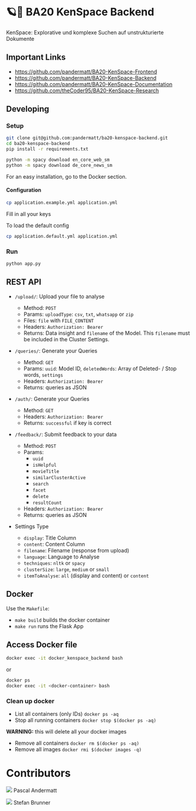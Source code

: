 # 🪐🐍 BA20 KenSpace Backend
KenSpace: Explorative und komplexe Suchen auf unstrukturierte Dokumente

## Important Links

- https://github.com/pandermatt/BA20-KenSpace-Frontend
- https://github.com/pandermatt/BA20-KenSpace-Backend
- https://github.com/pandermatt/BA20-KenSpace-Documentation
- https://github.com/theCoder95/BA20-KenSpace-Research

## Developing

### Setup

```bash
git clone git@github.com:pandermatt/ba20-kenspace-backend.git
cd ba20-kenspace-backend
pip install -r requirements.txt

python -m spacy download en_core_web_sm
python -m spacy download de_core_news_sm
```

For an easy installation, go to the Docker section.

#### Configuration

```bash
cp application.example.yml application.yml
```

Fill in all your keys


To load the default config

```bash
cp application.default.yml application.yml
```

### Run
```bash
python app.py
```


## REST API

- `/upload/`: Upload your file to analyse
    - Method: `POST`
    - Params: `uploadType`: `csv`, `txt`, `whatsapp` or `zip`
    - Files: `file` with `FILE_CONTENT`
    - Headers: `Authorization: Bearer`
    - Returns: Data insight and `filename` of the Model. This `filename` must be included in the Cluster Settings.

- `/queries/`: Generate your Queries
    - Method: `GET`
    - Params: `uuid`: Model ID, `deletedWords`: Array of Deleted- / Stop words, `settings`
    - Headers: `Authorization: Bearer`
    - Returns: queries as JSON

- `/auth/`: Generate your Queries
    - Method: `GET`
    - Headers: `Authorization: Bearer`
    - Returns: `successful` if key is correct

- `/feedback/`: Submit feedback to your data
    - Method: `POST`
    - Params: 
        - `uuid`
        - `isHelpful`
        - `movieTitle`
        - `similarClusterActive`
        - `search`
        - `facet`
        - `delete`
        - `resultCount`
    - Headers: `Authorization: Bearer`
    - Returns: queries as JSON
    
- Settings Type
    - `display`: Title Column
    - `content`: Content Column
    - `filename`: Filename (response from upload)
    - `language`: Language to Analyse
    - `techniques`: `nltk` or `spacy`
    - `clusterSize`: `large`, `medium` or `small`
    - `itemToAnalyse`: `all` (display and content) or `content`
    
## Docker

Use the `Makefile`:

* `make build` builds the docker container
* `make run` runs the Flask App

## Access Docker file 

```bash
docker exec -it docker_kenspace_backend bash
```

or

```bash
docker ps
docker exec -it <docker-container> bash
```

### Clean up docker
- List all containers (only IDs) `docker ps -aq`
- Stop all running containers `docker stop $(docker ps -aq)`

**WARNING:** this will delete all your docker images
- Remove all containers `docker rm $(docker ps -aq)`
- Remove all images `docker rmi $(docker images -q)`


# Contributors
![](https://avatars2.githubusercontent.com/u/20790833?s=20) Pascal Andermatt

![](https://avatars0.githubusercontent.com/u/33753120?s=20) Stefan Brunner
